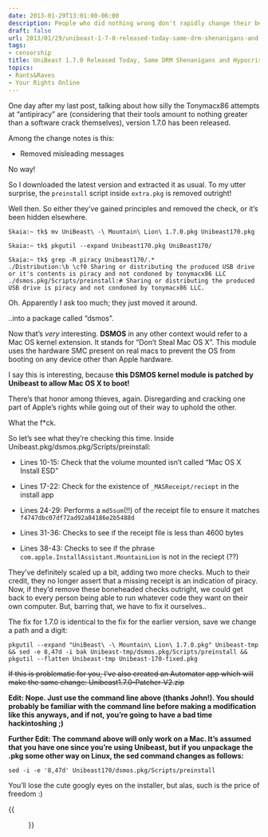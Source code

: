 ```yaml
---
date: 2013-01-29T13:01:00-06:00
description: People who did nothing wrong don't rapidly change their behavior when caught
draft: false
url: 2013/01/29/unibeast-1-7-0-released-today-same-drm-shenanigans-and-hypocrisy-apply
tags:
- censorship
title: UniBeast 1.7.0 Released Today, Same DRM Shenanigans and Hypocrisy Apply
topics:
- Rants&Raves
- Your Rights Online
---
```


One day after my last post, talking about how silly the Tonymacx86 attempts at “antipiracy” are (considering that their tools amount to nothing greater than a software crack themselves), version 1.7.0 has been released.

Among the change notes is this:

* Removed misleading messages

No way!

So I downloaded the latest version and extracted it as usual. To my utter surprise, the `preinstall` script inside `extra.pkg` is removed outright!

Well then. So either they’ve gained principles and removed the check, or it’s been hidden elsewhere.

```shell
Skaia:~ tk$ mv UniBeast\ -\ Mountain\ Lion\ 1.7.0.pkg Unibeast170.pkg

Skaia:~ tk$ pkgutil --expand Unibeast170.pkg UniBeast170/

Skaia:~ tk$ grep -R piracy Unibeast170/.*
./Distribution:\b \cf0 Sharing or distributing the produced USB drive or it's contents is piracy and not condoned by tonymacx86 LLC
./dsmos.pkg/Scripts/preinstall:# Sharing or distributing the produced USB drive is piracy and not condoned by tonymacx86 LLC.
```

Oh. Apparently I ask too much; they just moved it around.

..into a package called “dsmos”.

Now that’s *very* interesting. **DSMOS** in any other context would refer to a Mac OS kernel extension. It stands for “Don’t Steal Mac OS X”. This module uses the hardware SMC present on real macs to prevent the OS from booting on any device other than Apple hardware.

I say this is interesting, because **this DSMOS kernel module is patched by Unibeast to allow Mac OS X to boot!**

There’s that honor among thieves, again. Disregarding and cracking one part of Apple’s rights while going out of their way to uphold the other.

What the f\*ck.

So let’s see what they’re checking this time. Inside Unibeast.pkg/dsmos.pkg/Scripts/preinstall:

* Lines 10-15: Check that the volume mounted isn’t called “Mac OS X Install ESD”

* Lines 17-22: Check for the existence of `_MASReceipt/reciept` in the install app

* Lines 24-29: Performs a `md5sum`(!!) of the receipt file to ensure it matches `f4747dbc07df72ad92a84186e2b5488d`

* Lines 31-36: Checks to see if the receipt file is less than 4600 bytes

* Lines 38-43: Checks to see if the phrase `com.apple.InstallAssistant.MountainLion` is not in the reciept (??)

They’ve definitely scaled up a bit, adding two more checks. Much to their credit, they no longer assert that a missing receipt is an indication of piracy. Now, if they’d remove these boneheaded checks outright, we could get back to every person being able to run whatever code they want on their own computer. But, barring that, we have to fix it ourselves..

The fix for 1.7.0 is identical to the fix for the earlier version, save we change a path and a digit:

```shell
pkgutil --expand "UniBeast\ -\ Mountain\ Lion\ 1.7.0.pkg" Unibeast-tmp && sed -e 8,47d -i bak Unibeast-tmp/dsmos.pkg/Scripts/preinstall && pkgutil --flatten Unibeast-tmp Unibeast-170-fixed.pkg
```

~~If this is problematic for you, I’ve also created an Automator app which will make the same change: Unibeast1.7.0-Patcher-V2.zip~~

**Edit: Nope. Just use the command line above (thanks John!). You should probably be familiar with the command line before making a modification like this anyways, and if not, you’re going to have a bad time hackintoshing ;)**

**Further Edit: The command above will only work on a Mac. It’s assumed that you have one since you’re using Unibeast, but if you unpackage the .pkg some other way on Linux, the sed command changes as follows:**

```shell
sed -i -e '8,47d' Unibeast170/dsmos.pkg/Scripts/preinstall
```

You’ll lose the cute googly eyes on the installer, but alas, such is the price of freedom :)

{{<figure src="/img/yodawgcracks.jpg">}}
